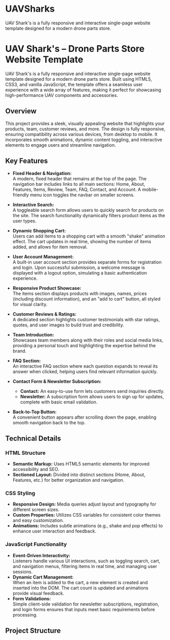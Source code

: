# UAVSharks
UAV Shark's is a fully responsive and interactive single-page website template designed for a modern drone parts store. 

# UAV Shark's – Drone Parts Store Website Template

UAV Shark's is a fully responsive and interactive single-page website template designed for a modern drone parts store. Built using HTML5, CSS3, and vanilla JavaScript, the template offers a seamless user experience with a wide array of features, making it perfect for showcasing high-performance UAV components and accessories.

## Overview

This project provides a sleek, visually appealing website that highlights your products, team, customer reviews, and more. The design is fully responsive, ensuring compatibility across various devices, from desktop to mobile. It incorporates smooth animations, dynamic content toggling, and interactive elements to engage users and streamline navigation.

## Key Features

- **Fixed Header & Navigation:**  
  A modern, fixed header that remains at the top of the page. The navigation bar includes links to all main sections: Home, About, Features, Items, Review, Team, FAQ, Contact, and Account. A mobile-friendly menu icon toggles the navbar on smaller screens.

- **Interactive Search:**  
  A toggleable search form allows users to quickly search for products on the site. The search functionality dynamically filters product items as the user types.

- **Dynamic Shopping Cart:**  
  Users can add items to a shopping cart with a smooth "shake" animation effect. The cart updates in real time, showing the number of items added, and allows for item removal.

- **User Account Management:**  
  A built-in user account section provides separate forms for registration and login. Upon successful submission, a welcome message is displayed with a logout option, simulating a basic authentication experience.

- **Responsive Product Showcase:**  
  The items section displays products with images, names, prices (including discount information), and an "add to cart" button, all styled for visual clarity.

- **Customer Reviews & Ratings:**  
  A dedicated section highlights customer testimonials with star ratings, quotes, and user images to build trust and credibility.

- **Team Introduction:**  
  Showcases team members along with their roles and social media links, providing a personal touch and highlighting the expertise behind the brand.

- **FAQ Section:**  
  An interactive FAQ section where each question expands to reveal its answer when clicked, helping users find relevant information quickly.

- **Contact Form & Newsletter Subscription:**  
  - **Contact:** An easy-to-use form lets customers send inquiries directly.  
  - **Newsletter:** A subscription form allows users to sign up for updates, complete with basic email validation.

- **Back-to-Top Button:**  
  A convenient button appears after scrolling down the page, enabling smooth navigation back to the top.

## Technical Details

### HTML Structure
- **Semantic Markup:** Uses HTML5 semantic elements for improved accessibility and SEO.
- **Sectioned Layout:** Divided into distinct sections (Home, About, Features, etc.) for better organization and navigation.

### CSS Styling
- **Responsive Design:** Media queries adjust layout and typography for different screen sizes.
- **Custom Properties:** Utilizes CSS variables for consistent color themes and easy customization.
- **Animations:** Includes subtle animations (e.g., shake and pop effects) to enhance user interaction and feedback.

### JavaScript Functionality
- **Event-Driven Interactivity:**  
  Listeners handle various UI interactions, such as toggling search, cart, and navigation menus, filtering items in real time, and managing user sessions.
- **Dynamic Cart Management:**  
  When an item is added to the cart, a new element is created and inserted into the DOM. The cart count is updated and animations provide visual feedback.
- **Form Validations:**  
  Simple client-side validation for newsletter subscriptions, registration, and login forms ensures that inputs meet basic requirements before processing.

## Project Structure

